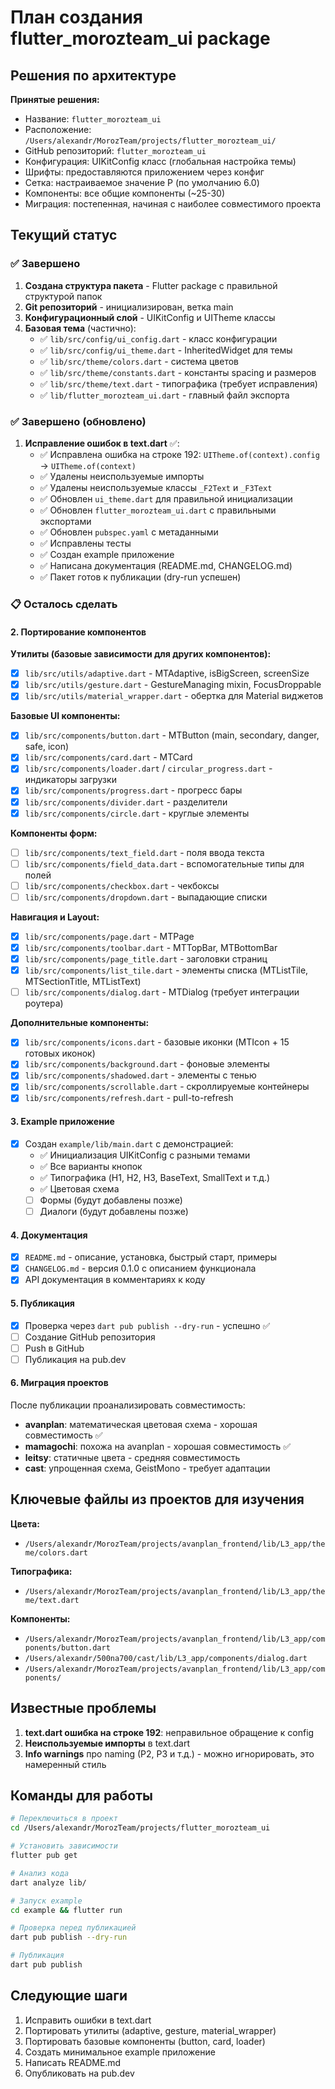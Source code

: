# План создания flutter_morozteam_ui package

## Решения по архитектуре

**Принятые решения:**
- Название: `flutter_morozteam_ui`
- Расположение: `/Users/alexandr/MorozTeam/projects/flutter_morozteam_ui/`
- GitHub репозиторий: `flutter_morozteam_ui`
- Конфигурация: UIKitConfig класс (глобальная настройка темы)
- Шрифты: предоставляются приложением через конфиг
- Сетка: настраиваемое значение P (по умолчанию 6.0)
- Компоненты: все общие компоненты (~25-30)
- Миграция: постепенная, начиная с наиболее совместимого проекта

## Текущий статус

### ✅ Завершено

1. **Создана структура пакета** - Flutter package с правильной структурой папок
2. **Git репозиторий** - инициализирован, ветка main
3. **Конфигурационный слой** - UIKitConfig и UITheme классы
4. **Базовая тема** (частично):
   - ✅ `lib/src/config/ui_config.dart` - класс конфигурации
   - ✅ `lib/src/config/ui_theme.dart` - InheritedWidget для темы
   - ✅ `lib/src/theme/colors.dart` - система цветов
   - ✅ `lib/src/theme/constants.dart` - константы spacing и размеров
   - ✅ `lib/src/theme/text.dart` - типографика (требует исправления)
   - ✅ `lib/flutter_morozteam_ui.dart` - главный файл экспорта

### ✅ Завершено (обновлено)

1. **Исправление ошибок в text.dart** ✅:
   - ✅ Исправлена ошибка на строке 192: `UITheme.of(context).config` → `UITheme.of(context)`
   - ✅ Удалены неиспользуемые импорты
   - ✅ Удалены неиспользуемые классы `_F2Text` и `_F3Text`
   - ✅ Обновлен `ui_theme.dart` для правильной инициализации
   - ✅ Обновлен `flutter_morozteam_ui.dart` с правильными экспортами
   - ✅ Обновлен `pubspec.yaml` с метаданными
   - ✅ Исправлены тесты
   - ✅ Создан example приложение
   - ✅ Написана документация (README.md, CHANGELOG.md)
   - ✅ Пакет готов к публикации (dry-run успешен)

### 📋 Осталось сделать

#### 2. Портирование компонентов

**Утилиты (базовые зависимости для других компонентов):**
- [x] `lib/src/utils/adaptive.dart` - MTAdaptive, isBigScreen, screenSize
- [x] `lib/src/utils/gesture.dart` - GestureManaging mixin, FocusDroppable
- [x] `lib/src/utils/material_wrapper.dart` - обертка для Material виджетов

**Базовые UI компоненты:**
- [x] `lib/src/components/button.dart` - MTButton (main, secondary, danger, safe, icon)
- [x] `lib/src/components/card.dart` - MTCard
- [x] `lib/src/components/loader.dart` / `circular_progress.dart` - индикаторы загрузки
- [x] `lib/src/components/progress.dart` - прогресс бары
- [x] `lib/src/components/divider.dart` - разделители
- [x] `lib/src/components/circle.dart` - круглые элементы

**Компоненты форм:**
- [ ] `lib/src/components/text_field.dart` - поля ввода текста
- [ ] `lib/src/components/field_data.dart` - вспомогательные типы для полей
- [ ] `lib/src/components/checkbox.dart` - чекбоксы
- [ ] `lib/src/components/dropdown.dart` - выпадающие списки

**Навигация и Layout:**
- [x] `lib/src/components/page.dart` - MTPage
- [x] `lib/src/components/toolbar.dart` - MTTopBar, MTBottomBar
- [x] `lib/src/components/page_title.dart` - заголовки страниц
- [x] `lib/src/components/list_tile.dart` - элементы списка (MTListTile, MTSectionTitle, MTListText)
- [ ] `lib/src/components/dialog.dart` - MTDialog (требует интеграции роутера)

**Дополнительные компоненты:**
- [x] `lib/src/components/icons.dart` - базовые иконки (MTIcon + 15 готовых иконок)
- [x] `lib/src/components/background.dart` - фоновые элементы
- [x] `lib/src/components/shadowed.dart` - элементы с тенью
- [x] `lib/src/components/scrollable.dart` - скроллируемые контейнеры
- [x] `lib/src/components/refresh.dart` - pull-to-refresh

#### 3. Example приложение

- [x] Создан `example/lib/main.dart` с демонстрацией:
  - ✅ Инициализация UIKitConfig с разными темами
  - ✅ Все варианты кнопок
  - ✅ Типографика (H1, H2, H3, BaseText, SmallText и т.д.)
  - ✅ Цветовая схема
  - [ ] Формы (будут добавлены позже)
  - [ ] Диалоги (будут добавлены позже)

#### 4. Документация

- [x] `README.md` - описание, установка, быстрый старт, примеры
- [x] `CHANGELOG.md` - версия 0.1.0 с описанием функционала
- [x] API документация в комментариях к коду

#### 5. Публикация

- [x] Проверка через `dart pub publish --dry-run` - успешно ✅
- [ ] Создание GitHub репозитория
- [ ] Push в GitHub
- [ ] Публикация на pub.dev

#### 6. Миграция проектов

После публикации проанализировать совместимость:
- **avanplan**: математическая цветовая схема - хорошая совместимость ✅
- **mamagochi**: похожа на avanplan - хорошая совместимость ✅
- **leitsy**: статичные цвета - средняя совместимость
- **cast**: упрощенная схема, GeistMono - требует адаптации

## Ключевые файлы из проектов для изучения

**Цвета:**
- `/Users/alexandr/MorozTeam/projects/avanplan_frontend/lib/L3_app/theme/colors.dart`

**Типографика:**
- `/Users/alexandr/MorozTeam/projects/avanplan_frontend/lib/L3_app/theme/text.dart`

**Компоненты:**
- `/Users/alexandr/MorozTeam/projects/avanplan_frontend/lib/L3_app/components/button.dart`
- `/Users/alexandr/500na700/cast/lib/L3_app/components/dialog.dart`
- `/Users/alexandr/MorozTeam/projects/avanplan_frontend/lib/L3_app/components/`

## Известные проблемы

1. **text.dart ошибка на строке 192**: неправильное обращение к config
2. **Неиспользуемые импорты** в text.dart
3. **Info warnings** про naming (P2, P3 и т.д.) - можно игнорировать, это намеренный стиль

## Команды для работы

```bash
# Переключиться в проект
cd /Users/alexandr/MorozTeam/projects/flutter_morozteam_ui

# Установить зависимости
flutter pub get

# Анализ кода
dart analyze lib/

# Запуск example
cd example && flutter run

# Проверка перед публикацией
dart pub publish --dry-run

# Публикация
dart pub publish
```

## Следующие шаги

1. Исправить ошибки в text.dart
2. Портировать утилиты (adaptive, gesture, material_wrapper)
3. Портировать базовые компоненты (button, card, loader)
4. Создать минимальное example приложение
5. Написать README.md
6. Опубликовать на pub.dev


